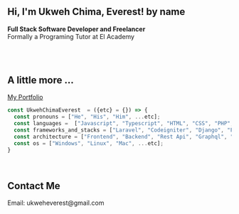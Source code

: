 # <h2> Hi, I'm Ukweh Chima, Everest! by name</h2> 

<p><Strong>Full Stack Software Developer and Freelancer</Strong><br>Formally a Programing Tutor at El Academy</p>  
<br><br>  

##  A little more ...  
[My Portfolio](https://exrelativity.github.io)
```javascript
const UkwehChimaEverest  = ({etc} = {}) => {
  const pronouns = ["He", "His", "Him", ...etc];
  const languages =  ["Javascript", "Typescript", "HTML", "CSS", "PHP", "Python","C", "C++", "Java", "Rust","Go", ...etc];
  const frameworks_and_stacks = ["Laravel", "Codeigniter", "Django", "Flask", "Nestjs", "Nextjs", "Expressjs", "React", "React Native", "Redux", "Graphql","Appollo Client", "Node", "Storybook", "Styled-Components", "Material UI", "Travis CI", "Docker", "Spring boot", "Tailwind Css", ...etc];
  const architecture = ["Frontend", "Backend", "Rest Api", "Graphql", "gRPC", "Cloud Computing", "Object Oriented Programing","Service-based","Component-based Development","Unified Modeling Language","Single-page Application","Microservices", "Event-driven", ...etc];
  const os = ["Windows", "Linux", "Mac", ...etc];
}
```  
<br>

## Contact Me  
<p> Email: ukweheverest@gmail.com <p>  

